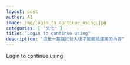```yaml
---
layout: post
author: AI
image: img/login_to_continue_using.jpg
categories: [ '文化' ]
title: "Login to continue using"  
description: "這是一篇關於登入後才能繼續使用的內容"
---
```

Login to continue using